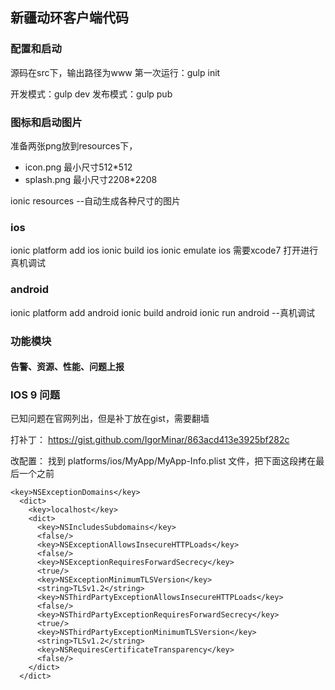 ## 新疆动环客户端代码

### 配置和启动
源码在src下，输出路径为www
第一次运行：gulp init

开发模式：gulp dev
发布模式：gulp pub

### 图标和启动图片
准备两张png放到resources下，
  - icon.png 最小尺寸512*512
  - splash.png 最小尺寸2208*2208
  
ionic resources --自动生成各种尺寸的图片

### ios
ionic platform add ios
ionic build ios
ionic emulate ios
需要xcode7 打开进行真机调试

### android
ionic platform add android
ionic build android
ionic run android --真机调试


### 功能模块

#### 告警、资源、性能、问题上报


### IOS 9 问题
已知问题在官网列出，但是补丁放在gist，需要翻墙

打补丁：
https://gist.github.com/IgorMinar/863acd413e3925bf282c


改配置：
找到 platforms/ios/MyApp/MyApp-Info.plist 文件，把下面这段拷在最后一个</dict>之前

```
<key>NSExceptionDomains</key>
  <dict>
    <key>localhost</key>
    <dict>
      <key>NSIncludesSubdomains</key>
      <false/>
      <key>NSExceptionAllowsInsecureHTTPLoads</key>
      <false/>
      <key>NSExceptionRequiresForwardSecrecy</key>
      <true/>
      <key>NSExceptionMinimumTLSVersion</key>
      <string>TLSv1.2</string>
      <key>NSThirdPartyExceptionAllowsInsecureHTTPLoads</key>
      <false/>
      <key>NSThirdPartyExceptionRequiresForwardSecrecy</key>
      <true/>
      <key>NSThirdPartyExceptionMinimumTLSVersion</key>
      <string>TLSv1.2</string>
      <key>NSRequiresCertificateTransparency</key>
      <false/>
    </dict>
  </dict>
```

